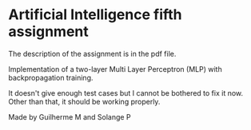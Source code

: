 # Artificial Intelligence fifth assignment

The description of the assignment is in the pdf file.

Implementation of a two-layer Multi Layer Perceptron (MLP) with backpropagation training. 

It doesn't give enough test cases but I cannot be bothered to fix it now. Other than that, it should be working properly.

Made by Guilherme M and Solange P
